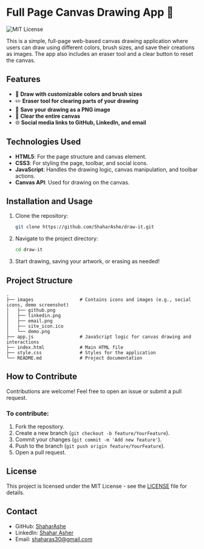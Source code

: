 # Full Page Canvas Drawing App 🎨

![MIT License](https://img.shields.io/badge/License-MIT-yellow.svg)

This is a simple, full-page web-based canvas drawing application where users can draw using different colors, brush sizes, and save their creations as images. The app also includes an eraser tool and a clear button to reset the canvas.

## Features

- 🎨 **Draw with customizable colors and brush sizes**
- ✏️ **Eraser tool for clearing parts of your drawing**
- 💾 **Save your drawing as a PNG image**
- 🧼 **Clear the entire canvas**
- 🌐 **Social media links to GitHub, LinkedIn, and email**

## Technologies Used

- **HTML5**: For the page structure and canvas element.
- **CSS3**: For styling the page, toolbar, and social icons.
- **JavaScript**: Handles the drawing logic, canvas manipulation, and toolbar actions.
- **Canvas API**: Used for drawing on the canvas.

## Installation and Usage

1. Clone the repository:
   ```bash
   git clone https://github.com/ShaharAshe/draw-it.git
   ```

2. Navigate to the project directory:
   ```bash
   cd draw-it
   ```

4. Start drawing, saving your artwork, or erasing as needed!

## Project Structure

```
.
├── images                 # Contains icons and images (e.g., social icons, demo screenshot)
│   ├── github.png
│   ├── linkedin.png
│   ├── email.png
│   ├── site_icon.ico
│   └── demo.png
├── app.js                 # JavaScript logic for canvas drawing and interactions
├── index.html             # Main HTML file
├── style.css              # Styles for the application
└── README.md              # Project documentation
```

## How to Contribute

Contributions are welcome! Feel free to open an issue or submit a pull request.

### To contribute:

1. Fork the repository.
2. Create a new branch (`git checkout -b feature/YourFeature`).
3. Commit your changes (`git commit -m 'Add new feature'`).
4. Push to the branch (`git push origin feature/YourFeature`).
5. Open a pull request.

## License

This project is licensed under the MIT License - see the [LICENSE](LICENSE) file for details.

## Contact

- GitHub: [ShaharAshe](https://github.com/ShaharAshe)
- LinkedIn: [Shahar Asher](https://www.linkedin.com/in/shahar-asher-71ba82219)
- Email: [shaharas30@gmail.com](mailto:shaharas30@gmail.com)
